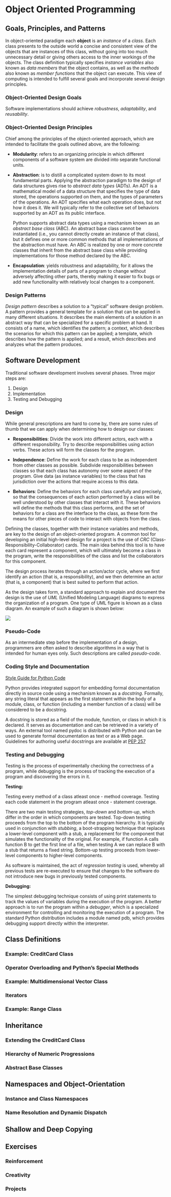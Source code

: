 <h1>Object Oriented Programming</h1>



<h2>Goals, Principles, and Patterns</h2>


In object-oriented paradigm each __object__ is an _instance_ of a _class_. Each class presents to the outside world a concise and consistent view of the objects that are instances of this class, without going into too much unnecessary detail or giving others access to the inner workings of the objects. The class definition typically specifies _instance variables_ also known as _data members_ that the object contains, as well as the _methods_ also known as _member functions_ that the object can execute. This view of computing is intended to fulfill several goals and incorporate several design principles.


<h3>Object-Oriented Design Goals</h3>

Software implementations should achieve _robustness_, _adaptability_, and _reusability_.

<h3>Object-Oriented Design Principles</h3>

Chief among the principles of the object-oriented approach, which are intended to facilitate the goals outlined above, are the following:

- __Modularity__: refers to an organizing principle in which different components of a software system are divided into separate functional units.

- __Abstraction__: is to distill a complicated system down to its most fundamental parts. Applying the abstraction paradigm to the design of data structures gives rise to _abstract data types_ (ADTs). An ADT is a mathematical model of a data structure that specifies the type of data stored, the operations supported on them, and the types of parameters of the operations. An ADT specifies what each operation does, but not how it does it. We will typically refer to the collective set of behaviors supported by an ADT as its public interface.

    Python supports abstract data types using a mechanism known as an _abstract base class_ (ABC). An abstract base class cannot be instantiated (i.e., you cannot directly create an instance of that class), but it defines one or more common methods that all implementations of the abstraction must have. An ABC is realized by one or more concrete classes that inherit from the abstract base class while providing implementations for those method declared by the ABC.

- __Encapsulation__: yields robustness and adaptability, for it allows the implementation details of parts of a program to change without adversely affecting other parts, thereby making it easier to fix bugs or add new functionality with relatively local changes to a component.

<h3>Design Patterns</h3>

_Design pattern_ describes a solution to a “typical” software design problem. A pattern provides a general template for a solution that can be applied in many different situations. It describes the main elements of a solution in an abstract way that can be specialized for a specific problem at hand. It consists of a name, which identifies the pattern; a context, which describes the scenarios for which this pattern can be applied; a template, which describes how the pattern is applied; and a result, which describes and analyzes what the pattern produces.

<h2>Software Development</h2>


Traditional software development involves several phases. Three major steps are:
1. Design
2. Implementation
3. Testing and Debugging


<h3>Design</h3>

While general prescriptions are hard to come by, there are some rules of thumb that we can apply when determining how to design our classes:

- __Responsibilities__: Divide the work into different actors, each with a different responsibility. Try to describe responsibilities using action verbs. These actors will form the classes for the program.

- __Independence__: Define the work for each class to be as independent from other classes as possible. Subdivide responsibilities between classes so that each class has autonomy over some aspect of the program. Give data (as instance variables) to the class that has jurisdiction over the actions that require access to this data.

- __Behaviors__: Define the behaviors for each class carefully and precisely, so that the consequences of each action performed by a class will be well understood by other classes that interact with it. These behaviors will define the methods that this class performs, and the set of behaviors for a class are the interface to the class, as these form the means for other pieces of code to interact with objects from the class.

Defining the classes, together with their instance variables and methods, are key to the design of an object-oriented program. A common tool for developing an initial high-level design for a project is the use of _CRC_ (Class-Responsibility-Collaborator) cards. The main idea behind this tool is to have each card represent a component, which will ultimately become a class in the program, write the responsibilities of the class and list the collaborators for this component.

The design process iterates through an action/actor cycle, where we first identify an action (that is, a responsibility), and we then determine an actor (that is, a component) that is best suited to perform that action.

As the design takes form, a standard approach to explain and document the design is the use of _UML_ (Unified Modeling Language) diagrams to express the organization of a program. One type of UML figure is known as a class diagram. An example of such a diagram is shown below:

<img src="../images/class_diagram.png">

<h3>Pseudo-Code</h3>

As an intermediate step before the implementation of a design, programmers are often asked to describe algorithms in a way that is intended for human eyes only. Such descriptions are called _pseudo-code_.

<h3>Coding Style and Documentation</h3>

[Style Guide for Python Code](https://www.python.org/dev/peps/pep-0008/)

Python provides integrated support for embedding formal documentation directly in source code using a mechanism known as a _docstring_. Formally, any string literal that appears as the first statement within the body of a module, class, or function (including a member function of a class) will be considered to be a docstring.

A docstring is stored as a field of the module, function, or class in which it is declared. It serves as documentation and can be retrieved in a variety of ways. An external tool named pydoc is distributed with Python and can be used to generate formal documentation as text or as a Web page. Guidelines for authoring useful docstrings are available at [PEP 257](https://www.python.org/dev/peps/pep-0257/)

<h3>Testing and Debugging</h3>

Testing is the process of experimentally checking the correctness of a program, while debugging is the process of tracking the execution of a program and discovering the errors in it.

__Testing:__

Testing every method of a class atleast once - method coverage.
Testing each code statement in the program atleast once - statement coverage.

There are two main testing strategies, _top-down_ and _bottom-up_, which differ in the order in which components are tested. Top-down testing proceeds from the top to the bottom of the program hierarchy. It is typically used in conjunction with _stubbing_, a boot-strapping technique that replaces a lower-level component with a stub, a replacement for the component that simulates the functionality of the original. For example, if function A calls function B to get the first line of a file, when testing A we can replace B with a stub that returns a fixed string. Bottom-up testing proceeds from lower-level components to higher-level components.

As software is maintained, the act of _regression testing_ is used, whereby all previous tests are re-executed to ensure that changes to the software do not introduce new bugs in previously tested components.

__Debugging:__

The simplest debugging technique consists of using print statements to track the values of variables during the execution of the program. A better approach is to run the program within a _debugger_, which is a specialized environment for controlling and monitoring the execution of a program. The standard Python distribution includes a module named pdb, which provides debugging support directly within the interpreter.


<h2>Class Definitions</h2>


<h3>Example: CreditCard Class</h3>



<h3>Operator Overloading and Python’s Special Methods</h3>



<h3>Example: Multidimensional Vector Class</h3>



<h3>Iterators</h3>


<h3>Example: Range Class</h3>


<h2>Inheritance</h2>


<h3>Extending the CreditCard Class</h3>



<h3>Hierarchy of Numeric Progressions</h3>



<h3>Abstract Base Classes</h3>



<h2>Namespaces and Object-Orientation</h2>


<h3>Instance and Class Namespaces</h3>



<h3>Name Resolution and Dynamic Dispatch</h3>






<h2>Shallow and Deep Copying</h2>






<h2>Exercises</h2>


<h3>Reinforcement</h3>



<h3>Creativity</h3>



<h3>Projects</h3>
